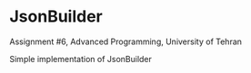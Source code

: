 # JsonBuilder
Assignment #6, Advanced Programming, University of Tehran

Simple implementation of JsonBuilder
